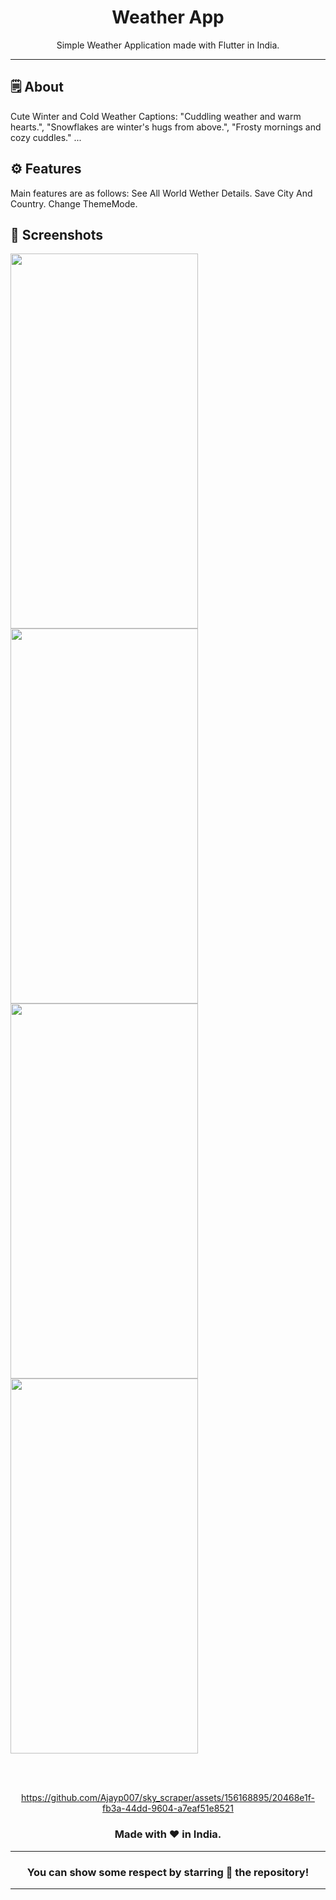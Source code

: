 <div align="center">

# **Weather App**
Simple Weather Application made with Flutter in India.

---

</div>

## 🗒 About

Cute Winter and Cold Weather Captions: 
"Cuddling weather and warm hearts.",
"Snowflakes are winter's hugs from above.",
"Frosty mornings and cozy cuddles." ...


## ⚙️ Features
Main features are as follows:
See All World Wether Details.
Save City And Country.
Change ThemeMode.
## 📲 Screenshots

<img src ="https://github.com/Ajayp007/sky_scraper/assets/156168895/c726ea63-a7d5-41e1-8139-fbcb78536d31" height="600" width="300">
<img src ="https://github.com/Ajayp007/sky_scraper/assets/156168895/8fec03b5-ca0f-48bc-ac77-852e7d372260" height="600" width="300">
<img src ="https://github.com/Ajayp007/sky_scraper/assets/156168895/1482ede4-7972-4ad9-90d2-69482d4bc0c2" height="600" width="300">
<img src ="https://github.com/Ajayp007/sky_scraper/assets/156168895/2b078c69-452f-405d-ad47-a555df9e3b05" height="600" width="300">


<br><br>


<div align="center">


https://github.com/Ajayp007/sky_scraper/assets/156168895/20468e1f-fb3a-44dd-9604-a7eaf51e8521

  
### Made with ❤️ in India.
---
### You can show some respect by starring 🌟 the repository!
---
</div>
